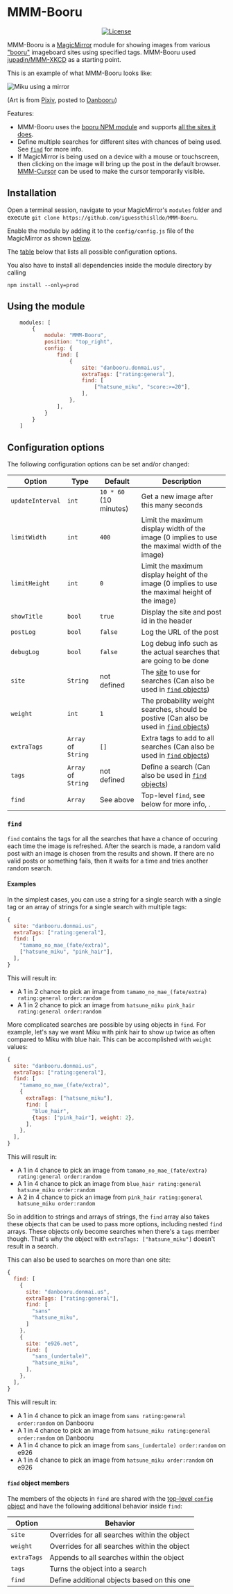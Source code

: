 # MMM-Booru

<p style="text-align: center">
    <a href="https://choosealicense.com/licenses/mit"><img src="https://img.shields.io/badge/license-MIT-blue.svg" alt="License"></a>
</p>

MMM-Booru is a [MagicMirror](https://github.com/MichMich/MagicMirror) module for showing images from various ["booru"](https://en.wiktionary.org/wiki/booru) imageboard sites using specified tags.
MMM-Booru used [jupadin/MMM-XKCD](https://github.com/jupadin/MMM-XKCD) as a starting point.

This is an example of what MMM-Booru looks like:

![Miku using a mirror](example.png)

(Art is from [Pixiv](https://www.pixiv.net/en/artworks/101458659), posted to [Danbooru](https://danbooru.donmai.us/posts/5697130))

Features:
- MMM-Booru uses the [booru NPM module](https://www.npmjs.com/package/booru) and supports [all the sites it does](https://github.com/AtoraSuunva/booru/blob/HEAD/src/sites.json).
- Define multiple searches for different sites with chances of being used. See [`find`](#find) for more info.
- If MagicMirror is being used on a device with a mouse or touchscreen, then clicking on the image will bring up the post in the default browser.
  [MMM-Cursor](https://github.com/uxigene/MMM-Cursor) can be used to make the cursor temporarily visible.

## Installation

Open a terminal session, navigate to your MagicMirror's `modules` folder and execute `git clone https://github.com/iguessthislldo/MMM-Booru`.

Enable the module by adding it to the `config/config.js` file of the MagicMirror as shown [below](#using-the-module).

The [table](#configuration-options) below that lists all possible configuration options.

You also have to install all dependencies inside the module directory by calling
```
npm install --only=prod
```

## Using the module

```javascript
    modules: [
        {
            module: "MMM-Booru",
            position: "top_right",
            config: {
                find: [
                    {
                        site: "danbooru.donmai.us",
                        extraTags: ["rating:general"],
                        find: [
                            ["hatsune_miku", "score:>=20"],
                        ],
                    },
                ],
            }
        }
    ]
````

## Configuration options

The following configuration options can be set and/or changed:

| Option | Type | Default | Description |
| ---- | ---- | ---- | ---- |
| `updateInterval` | `int` | `10 * 60` (10 minutes) | Get a new image after this many seconds |
| `limitWidth` | `int` | `400` | Limit the maximum display width of the image (0 implies to use the maximal width of the image) |
| `limitHeight` | `int` | `0` | Limit the maximum display height of the image (0 implies to use the maximal height of the image) |
| `showTitle` | `bool` | `true` | Display the site and post id in the header |
| `postLog` | `bool` | `false` | Log the URL of the post |
| `debugLog` | `bool` | `false` | Log debug info such as the actual searches that are going to be done |
| `site` | `String` | not defined | The [site](https://github.com/AtoraSuunva/booru/blob/HEAD/src/sites.json) to use for searches (Can also be used in [`find` objects](#find-object-members)) |
| `weight` | `int` | `1` | The probability weight searches, should be postive (Can also be used in [`find` objects](#find-object-members)) |
| `extraTags` | `Array` of `String` | `[]` | Extra tags to add to all searches (Can also be used in [`find` objects](#find-object-members)) |
| `tags` | `Array` of `String` | not defined | Define a search (Can also be used in [`find` objects](#find-object-members)) |
| `find` | `Array` | See above | Top-level `find`, see below for more info, . |

### `find`

`find` contains the tags for all the searches that have a chance of occuring each time the image is refreshed.
After the search is made, a random valid post with an image is chosen from the results and shown.
If there are no valid posts or something fails, then it waits for a time and tries another random search.

#### Examples

In the simplest cases, you can use a string for a single search with a single tag or an array of strings for a single search with multiple tags:

```javascript
{
  site: "danbooru.donmai.us",
  extraTags: ["rating:general"],
  find: [
    "tamamo_no_mae_(fate/extra)",
    ["hatsune_miku", "pink_hair"],
  ],
}
```

This will result in:

- A 1 in 2 chance to pick an image from `tamamo_no_mae_(fate/extra) rating:general order:random`
- A 1 in 2 chance to pick an image from `hatsune_miku pink_hair rating:general order:random`

More complicated searches are possible by using objects in `find`.
For example, let's say we want Miku with pink hair to show up twice as often compared to Miku with blue hair.
This can be accomplished with `weight` values:

```javascript
{
  site: "danbooru.donmai.us",
  extraTags: ["rating:general"],
  find: [
    "tamamo_no_mae_(fate/extra)",
    {
      extraTags: ["hatsune_miku"],
      find: [
        "blue_hair",
        {tags: ["pink_hair"], weight: 2},
      ],
    },
  ],
}
```

This will result in:

- A 1 in 4 chance to pick an image from `tamamo_no_mae_(fate/extra) rating:general order:random`
- A 1 in 4 chance to pick an image from `blue_hair rating:general hatsune_miku order:random`
- A 2 in 4 chance to pick an image from `pink_hair rating:general hatsune_miku order:random`

So in addition to strings and arrays of strings, the `find` array also takes these objects that can be used to pass more options, including nested `find` arrays.
These objects only become searches when there's a `tags` member though.
That's why the object with `extraTags: ["hatsune_miku"]` doesn't result in a search.

This can also be used to searches on more than one site:

```javascript
{
  find: [
    {
      site: "danbooru.donmai.us",
      extraTags: ["rating:general"],
      find: [
        "sans"
        "hatsune_miku",
      ]
    },
    {
      site: "e926.net",
      find: [
        "sans_(undertale)",
        "hatsune_miku",
      ],
    },
  ],
}
```

This will result in:

- A 1 in 4 chance to pick an image from `sans rating:general order:random` on Danbooru
- A 1 in 4 chance to pick an image from `hatsune_miku rating:general order:random` on Danbooru
- A 1 in 4 chance to pick an image from `sans_(undertale) order:random` on e926
- A 1 in 4 chance to pick an image from `hatsune_miku order:random` on e926

#### `find` object members

The members of the objects in `find` are shared with the [top-level `config` object](configuration-options) and have the following additional behavior inside `find`:

| Option | Behavior |
| ---- | ---- |
| `site` | Overrides for all searches within the object |
| `weight` | Overrides for all searches within the object |
| `extraTags` | Appends to all searches within the object |
| `tags` | Turns the object into a search |
| `find` | Define additional objects based on this one |
